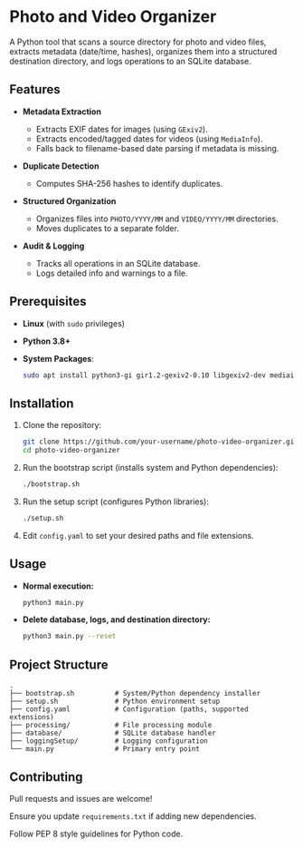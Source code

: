# Photo and Video Organizer

A Python tool that scans a source directory for photo and video files, extracts metadata (date/time, hashes), organizes them into a structured destination directory, and logs operations to an SQLite database.

## Features

* **Metadata Extraction**

  * Extracts EXIF dates for images (using `GExiv2`).
  * Extracts encoded/tagged dates for videos (using `MediaInfo`).
  * Falls back to filename-based date parsing if metadata is missing.
* **Duplicate Detection**

  * Computes SHA-256 hashes to identify duplicates.
* **Structured Organization**

  * Organizes files into `PHOTO/YYYY/MM` and `VIDEO/YYYY/MM` directories.
  * Moves duplicates to a separate folder.
* **Audit & Logging**

  * Tracks all operations in an SQLite database.
  * Logs detailed info and warnings to a file.

## Prerequisites

* **Linux** (with `sudo` privileges)
* **Python 3.8+**
* **System Packages**:

  ```bash
  sudo apt install python3-gi gir1.2-gexiv2-0.10 libgexiv2-dev mediainfo
  ```

## Installation

1. Clone the repository:

   ```bash
   git clone https://github.com/your-username/photo-video-organizer.git
   cd photo-video-organizer
   ```

2. Run the bootstrap script (installs system and Python dependencies):

   ```bash
   ./bootstrap.sh
   ```

3. Run the setup script (configures Python libraries):

   ```bash
   ./setup.sh
   ```

4. Edit `config.yaml` to set your desired paths and file extensions.

## Usage

* **Normal execution:**

  ```bash
  python3 main.py
  ```

* **Delete database, logs, and destination directory:**

  ```bash
  python3 main.py --reset
  ```

## Project Structure

```plaintext
.
├── bootstrap.sh          # System/Python dependency installer
├── setup.sh              # Python environment setup
├── config.yaml           # Configuration (paths, supported extensions)
├── processing/           # File processing module
├── database/             # SQLite database handler
├── loggingSetup/         # Logging configuration
└── main.py               # Primary entry point
```

## Contributing

Pull requests and issues are welcome!

Ensure you update `requirements.txt` if adding new dependencies.

Follow PEP 8 style guidelines for Python code.

